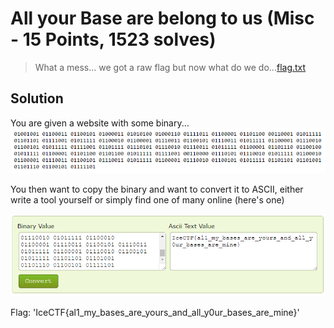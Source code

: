# All your Base are belong to us (Misc - 15 Points, 1523 solves)

> What a mess... we got a raw flag but now what do we do...[flag.txt](https://play.icec.tf/problem-static/flag_63c24d48595eae318c9a174f37ffb0f128758e5c16fea0ffebf12b0ba5f5b26a.txt)

Solution
--------

You are given a website with some binary...
![](./base.PNG)

You then want to copy the binary and want to convert it to ASCII, either write a tool yourself or simply find one of many online (here's one)

![](./convert.PNG)


Flag: 'IceCTF{al1_my_bases_are_yours_and_all_y0ur_bases_are_mine}'

